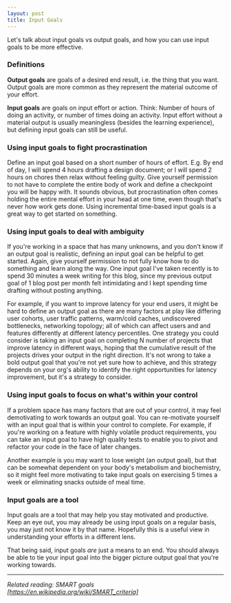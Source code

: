 ```yaml
---
layout: post
title: Input Goals
---
```


Let's talk about input goals vs output goals, and how you can use input goals to be more effective.

### Definitions

**Output goals** are goals of a desired end result, i.e. the thing that you want. Output goals are more common as they represent the material outcome of your effort.

**Input goals** are goals on input effort or action. Think: Number of hours of doing an activity, or number of times doing an activity. Input effort without a material output is usually meaningless (besides the learning experience), but defining input goals can still be useful.

### Using input goals to fight procrastination

Define an input goal based on a short number of hours of effort. E.g. By end of day, I will spend 4 hours drafting a design document; or I will spend 2 hours on chores then relax without feeling guilty. Give yourself permission to not have to complete the entire body of work and define a checkpoint you will be happy with. It sounds obvious, but procrastination often comes holding the entire mental effort in your head at one time, even though that's never how work gets done. Using incremental time-based input goals is a great way to get started on something.

### Using input goals to deal with ambiguity

If you're working in a space that has many unknowns, and you don't know if an output goal is realistic, defining an input goal can be helpful to get started. Again, give yourself permission to not fully know how to do something and learn along the way. One input goal I've taken recently is to spend 30 minutes a week writing for this blog, since my previous output goal of 1 blog post per month felt intimidating and I kept spending time drafting without posting anything.

For example, if you want to improve latency for your end users, it might be hard to define an output goal as there are many factors at play like differing user cohorts, user traffic patterns, warm/cold caches, undiscovered bottlenecks, networking topology; all of which can affect users and and features differently at different latency percentiles. One strategy you could consider is taking an input goal on completing N number of projects that improve latency in different ways, hoping that the cumulative result of the projects drives your output in the right direction. It's not wrong to take a bold output goal that you're not yet sure how to achieve, and this strategy depends on your org's ability to identify the right opportunities for latency improvement, but it's a strategy to consider.

### Using input goals to focus on what's within your control

If a problem space has many factors that are out of your control, it may feel demotivating to work towards an output goal. You can re-motivate yourself with an input goal that is within your control to complete. For example, if you're working on a feature with highly volatile product requirements, you can take an input goal to have high quality tests to enable you to pivot and refactor your code in the face of later changes.

Another example is you may want to lose weight (an output goal), but that can be somewhat dependent on your body's metabolism and biochemistry, so it might feel more motivating to take input goals on exercising 5 times a week or eliminating snacks outside of meal time.

### Input goals are a tool

Input goals are a tool that may help you stay motivated and productive. Keep an eye out, you may already be using input goals on a regular basis, you may just not know it by that name. Hopefully this is a useful view in understanding your efforts in a different lens.

That being said, input goals _are_ just a means to an end. You should always be able to tie your input goal into the bigger picture output goal that you're working towards.

--------

_Related reading: SMART goals [https://en.wikipedia.org/wiki/SMART_criteria]_
